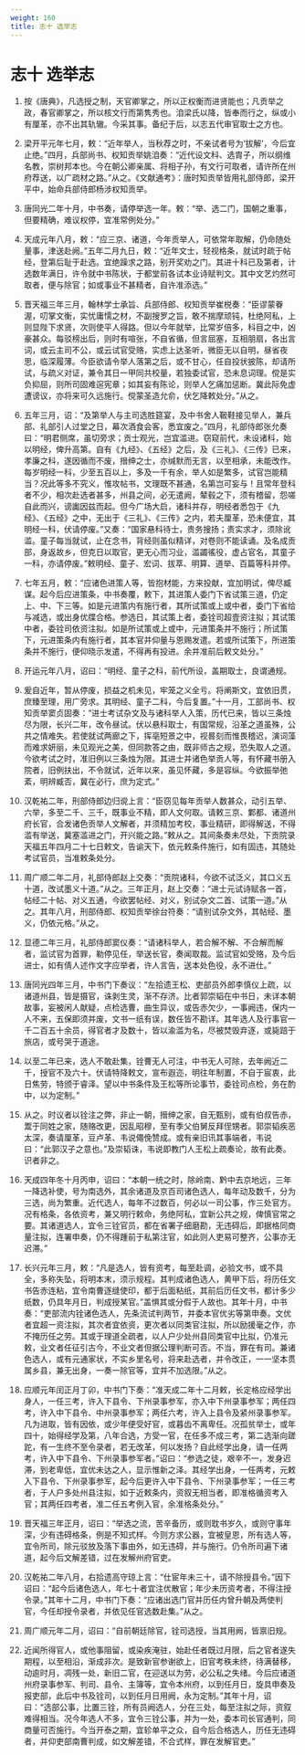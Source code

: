 ```yaml
---
weight: 160
title: 志十 选举志
---
```


# 志十 选举志

1. <span id="志十_选举志-1"></span>
按《唐典》，凡选授之制，天官卿掌之，所以正权衡而进贤能也；凡贡举之政，春官卿掌之，所以核文行而第隽秀也。洎梁氏以降，皆奉而行之，纵或小有厘革，亦不出其轨辙。今采其事。备纪于后，以志五代审官取士之方也。

2. <span id="志十_选举志-2"></span>
梁开平元年七月，敕：“近年举人，当秋荐之时，不亲试者号为‘拔解’，今后宜止绝。”四月，兵部尚书、权知贡举姚洎奏：“近代设文科、选胄子，所以纲维名教，崇树邦本也。今在朝公卿亲属、将相子孙，有文行可取者，请许所在州府荐送，以广疏材之路。”从之。《文献通考》：唐时知贡举皆用礼部侍郎，梁开平中，始命兵部侍郎杨涉权知贡举。

3. <span id="志十_选举志-3"></span>
唐同光二年十月，中书奏，请停举选一年。敕：“举、选二门，国朝之重事，但要精确，难议权停，宜准常例处分。”

4. <span id="志十_选举志-4"></span>
天成元年八月，敕：“应三京、诸道，今年贡举人，可依常年取解，仍命随处量事，津送赴阙。”五年二月九日，敕：“近年文士，轻视格条，就试时疏于帖经，登第后耻于赴选。宜绝躁求之路，别开奖劝之门。其进十科已及第者，计选数年满日，许令就中书陈状，于都堂前各试本业诗赋判文。其中文艺灼然可取者，便与除官；如或事业不甚精者，自许准添选。”

5. <span id="志十_选举志-5"></span>
晋天福三年三月，翰林学士承旨、兵部侍郎、权知贡举崔棁奏：“臣谬蒙眷渥，叨掌文衡，实忧庸懦之材，不副搜罗之旨，敢不揣摩顽钝，杜绝阿私，上则显陛下求贤，次则使平人得路。但以今年就举，比常岁倍多，科目之中，凶豪甚众。每驳榜出后，则时有喧张，不自省循，但言屈塞，互相朋扇，各出言词，或云主司不公，或云试官受赂，实虑上达圣听，微臣无以自明，昼省夜思，临深履薄。今臣欲请令举人落第之后，或不甘心，任自投状披陈，却请所试，与疏义对证，兼令其日一甲同共校量，若独委试官，恐未息词理。傥是实负抑屈，则所司固难逭宪章；如其妄有陈论，则举人乞痛加惩断。冀此际免虚遭谤议，亦将来可久远施行。傥蒙圣造允俞，伏乞降敕处分。”从之。

6. <span id="志十_选举志-6"></span>
五年三月，诏：“及第举人与主司选胜筵宴，及中书舍人靸鞋接见举人，兼兵部、礼部引人过堂之日，幕次酒食会客，悉宜废之。”四月，礼部侍郎张允奏曰：“明君侧席，虽切旁求；贡士观光，岂宜滥进。窃窥前代，未设诸科，始以明经，俾升高第。自有《九经》、《五经》之后，及《三礼》、《三传》已来，孝廉之科，遂因循而不废，搢绅之士，亦缄默而无言，以至相承，未能改作。每岁明经一科，少至五百以上，多及一千有余，举人如是繁多，试官岂能精当？况此等多不究义，惟攻帖书，文理既不甚通，名第岂可妄与！且常年登科者不少，相次赴选者甚多，州县之间，必无遣阙，辇毂之下，须有稽留，怨嗟自此而兴，谤讟因兹而起。但今广场大启，诸科并存，明经者悉包于《九经》、《五经》之中，无出于《三礼》、《三传》之内，若夫厘革，恐未便宜，其明经一科，伏请停废。”又奏：“国家悬科待士，贵务搜扬；责实求才，须除讹滥。童子每当就试，止在念书，背经则虽似精详，对卷则不能读诵。及名成贡部，身返故乡，但克日以取官，更无心而习业，滥蠲徭役，虚占官名，其童子一科，亦请停废。”敕明经、童子、宏词、拔萃、明算、道举、百篇等科并停。

7. <span id="志十_选举志-7"></span>
七年五月，敕：“应诸色进策人等，皆抱材能，方来投献，宜加明试，俾尽臧谋。起今后应进策条，中书奏覆，敕下，其进策人委门下省试策三道，仍定上、中、下三等。如是元进策内有施行者，其所试策或上或中者，委门下省给与减选，或出身优牒合格。参选日，其试策上者，委铨司超壹资注拟；其试策中者，委铨司依资注拟。如是所试策或上或中，元进策条并不施行；所试策下，元进策条内有施行者，其本官并仰量与恩赐发遣。若或所试策下，所进策条并不施行，便仰晓示发遣，不得再有投进。余并准前后敕文处分。”

8. <span id="志十_选举志-8"></span>
开运元年八月，诏曰：“明经、童子之科，前代所设，盖期取士，良谓通规。

9. <span id="志十_选举志-9"></span>
爰自近年，暂从停废，损益之机未见，牢笼之义全亏。将阐斯文，宜依旧贯，庶臻至理，用广旁求。其明经、童子二科，今后复置。”十一月，工部尚书、权知贡举窦贞固奏：“进士考试杂文及与诸科举人入策，历代已来，皆以三条烛尽为限，长兴二年，改令昼试。伏以悬科取士，有国常规，沿革之道虽殊，公共之情难失。若使就试两廊之下，挥亳短景之中，视晷刻而惟畏稽迟，演词藻而难求妍丽，未见观光之美，但同款答之由，既非师古之规，恐失取人之道。今欲考试之时，准旧例以三条烛为限。其进士并诸色举贡人等，有怀藏书册入院者，旧例扶出，不令就试，近年以来，虽见怀藏，多是容纵。今欲振举弛紊，明辨臧否，冀在必行，庶为定式。”

10. <span id="志十_选举志-10"></span>
汉乾祐二年，刑部侍郎边归谠上言：“臣窃见每年贡举人数甚众，动引五举、六举，多至二千、三千，既事业不精，即人文何取。请敕三京、鄴都、诸道州府长官，合发诸色贡举人文解者，并须精加考校，事业精研，即得解送，不得滥有举送，冀塞滥进之门，开兴能之路。”敕从之。其间条奏未尽处，下贡院录天福五年四月二十七日敕文，告谕天下，依元敕条件施行，如有固违，其随处考试官员，当准敕条处分。

11. <span id="志十_选举志-11"></span>
周广顺二年二月，礼部侍郎赵上交奏：“贡院诸科，今欲不试泛义，其口义五十道，改试墨义十道。”从之。三年正月，赵上交奏：“进士元试诗赋各一首，帖经二十帖、对义五通，今欲罢帖经、对义，别试杂文二首、试策一道。”从之。其年八月，刑部侍郎、权知贡举徐台符奏：“请别试杂文外，其帖经、墨义，仍依元格。”从之。

12. <span id="志十_选举志-12"></span>
显德二年三月，礼部侍郎窦仪奏：“请诸科举人，若合解不解、不合解而解者，监试官为首罪，勒停见任，举送长官，奏闻取裁。监试官如受赂，及今后进士，如有倩人述作文字应举者，许人言告，送本处色役，永不进仕。”

13. <span id="志十_选举志-13"></span>
唐同光四年三月，中书门下奏议：“左拾遗王松、吏部员外郎李慎仪上疏，以诸道州县，皆是摄官，诛剥生灵，渐不存济。比者郭崇韬在中书日，未详本朝故事，妄被闲人献疑，点检选曹，曲生异议，或告赤欠少，一事阙违，保内一人不来，五保即须并废，文书一纸有误，数任皆不勘详。其年选人及行事官一千二百五十余员，得官者才及数十，皆以渝滥为名，尽被焚毁弃逐，或毙踣于旅店，或号哭于道途。

14. <span id="志十_选举志-14"></span>
以至二年已来，选人不敢赴集，铨曹无人可注，中书无人可除，去年阙近二千，授官不及六十。伏请特降敕文，宣布遐迩，明往年制置，不自于宸衷，此日焦劳，特颁于睿泽。望以中书条件及王松等所论事节，委铨司点检，务在酌中，以为定制。”

15. <span id="志十_选举志-15"></span>
从之。时议者以铨注之弊，非止一朝，搢绅之家，自无甄别，或有伯叔告赤，鬻于同姓之家，随赂改更，因乱昭穆，至有季父伯舅反拜侄甥者。郭崇韬疾恶太深，奏请厘革，豆卢革、韦说僶俛赞成。或有亲旧讯其事端者，韦说曰：“此郭汉子之意也。”及崇韬诛，韦说即教门人王松上疏奏论，故有此奏。识者非之。

16. <span id="志十_选举志-16"></span>
天成四年冬十月丙申，诏曰：“本朝一统之时，除岭南、黔中去京地远，三年一降选补使，号为南选外，其余诸道及京百司诸色选人，每年动及数千，分为三选，尚为繁重。近代选人，每年不过数百，何必以一司公事，作三处官方。况有格条，各依资考，兼又明行敕命，务绝阿私，宜新公共之规，俾慎官常之要。其诸道选人，宜令三铨官员，都在省署子细磨勘，无违碍后，即据格同商量注拟，连署申奏，仍不得踵前于私第注官，如此则人吏易可整齐，公事亦无迟滞。”

17. <span id="志十_选举志-17"></span>
长兴元年三月，敕：“凡是选人，皆有资考，每至赴调，必验文书，或不具全，多称失坠，将明本末，须示规程。其判成诸色选人，黄甲下后，将历任文书告赤连粘，宜令南曹逐缝使印，都于后面粘纸，其前后历任文书，都计多少纸数，仍具年月日，判成授某官。”盖惧其或分假于人故也。其年十月，中书奏：“吏部流内铨诸色选人，先条流试判两节，并委本官优劣等第申奏。文优者宜超一资注拟，其次者宜依资，更次者以同类官注拟，所以励援毫之作，亦不掩历任之劳。其或于理道全疏者，以人户少处州县同类官中比拟，仍准元敕，业文者任征引古今，不业文者但据公理判断可否。不当，罪在有司。兼诸色选人，或有元通家状，不实乡里名号，将来赴选者，并令改正，一一坚本贯属乡县，兼无出身，一奏一除官等，宜并不加选限。”从之。

18. <span id="志十_选举志-18"></span>
应顺元年闰正月丁卯，中书门下奏：“准天成二年十二月敕，长定格应经学出身人，一任三考，许入下县令、下州录事参军，亦入中下州录事参军；两任四考，许入中下县令、中州录事参军；两任六考，许入上县令及紧州录事参军。凡为进取，皆有因依，或少年便受好官，或暮齿不离卑任。况孤贫举士，或年四十，始得经学及第，八年合选，方受一官，在任多不成三考，第二选渐向蹉跎，有一生终不至令录者，若无改革，何以发扬？自此经学出身，请一任两考，许入中下县令、下州录事参军者。”诏曰：“参选之徒，艰辛不一，发身迟滞，到老卑低，宜优未达之人，显示惟新之泽。其经学出身，一任两考，元敕入下县令、下州录事参军，起今后更许入中下县令、下州录事参军；一任三考者，于人户多处州县注拟，如于近敕条内，资叙无相当者，即准格循资考入官；其两任四考者，准二任五考例入官，余准格条处分。”

19. <span id="志十_选举志-19"></span>
晋天福三年正月，诏曰：“举选之流，苦辛备历，或则耽书岁久，或则守事年深，少有违碍格条，例是不知式样。今则方求公器，宜被皇恩，所有选人等，宜令所司，除元驳放及落下事由外，如无违碍，并与施行。仍令所司遍下诸道，起今后文解差错，过在发解州府官吏。

20. <span id="志十_选举志-20"></span>
汉乾祐二年八月，右拾遗高守琼上言：“仕宦年未三十，请不除授县令。”因下诏曰：“起今后诸色选人，年七十者宜注优散官；年少未历资考者，不得注授令录。”其年十二月，中书门下奏：“应诸出选门官并历任内曾升朝及两使判官，今任却授令录者，并依见任官选数赴集。”从之。

21. <span id="志十_选举志-21"></span>
周广顺元年二月，诏曰：“自前朝廷除官，铨司选授，当其用阙，皆禀旧规。

22. <span id="志十_选举志-22"></span>
近闻所得官人，或他事阻留，或染疾淹驻，始赴任者既过月限，后之官者遂失期程，以至相沿，渐成非次。是致新官参谢欲上，旧官考秩未终，待满替移，动逾时月，凋残一处，新旧二官，在迎送以为劳，必公私之失绪。今后应诸道州府录事参军、判司、县令、主簿等，宜令本州府，以到任月日，旋具申奏及报吏部，此后中书及铨司，以到任月日用阙，永为定制。”其年十月，诏曰：“选部公事，比置三铨，所有员阙选人，分在三处，每至注拟之际，资叙难得相当。况今年选人不多，宜令三铨公事，并为一处，委本司长官通判，同商量可否施行。今当开泰之期，宜轸单平之众，自今后合格选人，历任无违碍者，并仰吏部南曹判成，如文解差错，不合式样，罪在发解官吏。”

